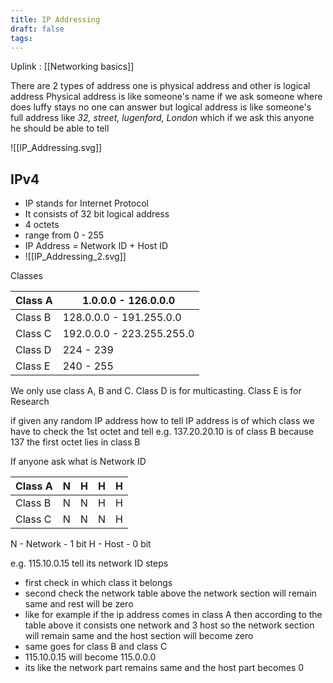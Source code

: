 ```yaml
---
title: IP Addressing
draft: false
tags:
---
```

Uplink : [[Networking basics]]

There are 2 types of address one is physical address and other is logical address
Physical address is like someone's name if we ask someone where does luffy stays no one can answer but logical address is like someone's full address like *32, street, lugenford, London* which if we ask this anyone he should be able to tell

![[IP_Addressing.svg]]

## IPv4

- IP stands for Internet Protocol
- It consists of 32 bit logical address 
- 4 octets
- range from 0 - 255
- IP Address = Network ID + Host ID
- ![[IP_Addressing_2.svg]]

Classes

| Class A | 1.0.0.0 - 126.0.0.0       |
| ------- | ------------------------- |
| Class B | 128.0.0.0 - 191.255.0.0   |
| Class C | 192.0.0.0 - 223.255.255.0 |
| Class D | 224 - 239                 |
| Class E | 240 - 255                 |
We only use class A, B and C. Class D is for multicasting. Class E is for Research

if given any random IP address how to tell IP address is of which class
we have to check the 1st octet and tell
e.g. 137.20.20.10 is of class B because 137 the first octet lies in class B

If anyone ask what is Network ID

| Class A | N   | H   | H   | H   |
| ------- | --- | --- | --- | --- |
| Class B | N   | N   | H   | H   |
| Class C | N   | N   | N   | H   |

N - Network - 1 bit
H - Host - 0 bit

e.g. 115.10.0.15 tell its network ID
steps
- first check in which class it belongs
- second check the network table above the network section will remain same and rest will be zero
- like for example if the ip address comes in class A then according to the table above it consists one network and 3 host so the network section will remain same and the host section will become zero
- same goes for class B and class C
- 115.10.0.15 will become 115.0.0.0
- its like the network part remains same and the host part becomes 0 
